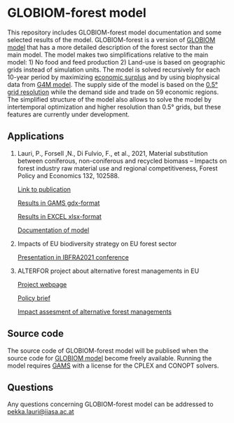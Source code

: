 
# GLOBIOM-forest model

This repository includes GLOBIOM-forest model documentation and some selected results of the model. GLOBIOM-forest is a version of [GLOBIOM model](https://iiasa.github.io/GLOBIOM/) that has a more detailed description of the forest sector than the main model. The model makes two simplifications relative to the main model: 1) No food and feed production 2) Land-use is based on geographic grids instead of simulation units. The model is solved recursively for each 10-year period by maximizing [economic surplus](https://en.wikipedia.org/wiki/Economic_surplus) and by using biophysical data from [G4M model](https://www.scitepress.org/Papers/2011/36075/36075.pdf). The supply side of the model is based on the [0.5° grid resolution](https://github.com/iiasa/GLOBIOM_forest/blob/main/Management_maps.pdf) while the demand side and trade on 59 economic regions. The simplified structure of the model also allows to solve the model by intertemporal optimization and higher resolution than 0.5° grids, but these features are currently under development.     

## Applications

1) Lauri, P., Forsell ,N., Di Fulvio, F., et al., 2021, Material substitution between coniferous, non-coniferous and recycled biomass – Impacts on forest industry raw material use and regional competitiveness, Forest Policy and Economics 132, 102588.

     [Link to publication](https://www.sciencedirect.com/science/article/pii/S1389934121001945?via%3Dihub)

     [Results in GAMS gdx-format](https://github.com/iiasa/GLOBIOM_forest/blob/main/Material_substitution_FPE2021.gdx)
     
     [Results in EXCEL xlsx-format](https://github.com/iiasa/GLOBIOM_forest/blob/main/Material_substitution_FPE2021.xlsx)
     
     [Documentation of model](https://github.com/iiasa/GLOBIOM_forest/blob/main/GLOBIOM_forest_documentation.pdf)

2) Impacts of EU biodiversity strategy on EU forest sector

     [Presentation in IBFRA2021 conference](https://github.com/iiasa/GLOBIOM_forest/blob/main/IBFRA_2021_Pekka_Lauri.pptx)
   
3) ALTERFOR project about alternative forest managements in EU 

     [Project webpage](https://cordis.europa.eu/project/id/676754)

     [Policy brief](https://ec.europa.eu/research/participants/documents/downloadPublic?documentIds=080166e5d3a7092c&appId=PPGMS)

     [Impact assesment of alternative forest managements](https://ec.europa.eu/research/participants/documents/downloadPublic?documentIds=080166e5cc9e1397&appId=PPGMS)

## Source code 

The source code of GLOBIOM-forest model will be publised when the source code for [GLOBIOM model](https://iiasa.github.io/GLOBIOM/) become freely available. Running the model requires [GAMS](https://www.gams.com/) with a license for the CPLEX and CONOPT solvers.

##  Questions

Any questions concerning GLOBIOM-forest model can be addressed to pekka.lauri@iiasa.ac.at

